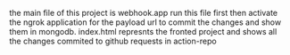 the main file of this project is webhook.app run this file first 
then activate the ngrok application for the payload url to commit the changes and show them  in mongodb.
index.html represnts the fronted project and shows all the changes  commited to github requests in action-repo
